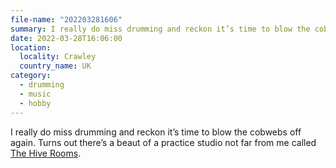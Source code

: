```yaml
---
file-name: "202203281606"
summary: I really do miss drumming and reckon it’s time to blow the cobwebs off again.
date: 2022-03-28T16:06:00
location:
  locality: Crawley
  country_name: UK
category:
  - drumming
  - music
  - hobby
---
```


I really do miss drumming and reckon it’s time to blow the cobwebs off again. Turns out there’s a beaut of a practice studio not far from me called [The Hive Rooms](https://www.thehiverooms.com/).
